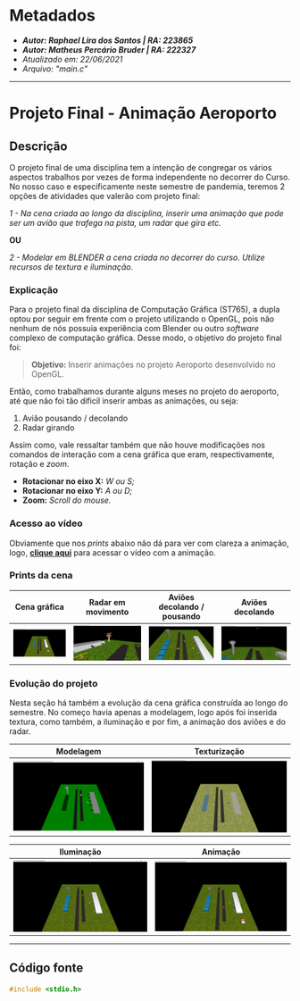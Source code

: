 # Metadados

* **_Autor: Raphael Lira dos Santos | RA: 223865_**
* **_Autor: Matheus Percário Bruder | RA: 222327_**
* *Atualizado em: 22/06/2021*
* *Arquivo: "main.c"*
  
---
# Projeto Final - Animação Aeroporto

## Descrição

O projeto final de uma disciplina tem a intenção de congregar os vários aspectos trabalhos por vezes de forma independente no decorrer do Curso. No nosso caso e especificamente neste semestre de pandemia, teremos 2 opções de atividades que valerão com projeto final:

_1 - Na cena criada ao longo da disciplina, inserir uma animação que pode ser um avião que trafega na pista, um radar que gira etc._

__OU__

_2 - Modelar em BLENDER a cena criada no decorrer do curso. Utilize recursos de textura e iluminação._

### Explicação

Para o projeto final da disciplina de Computação Gráfica (ST765), a dupla optou por seguir em frente com o projeto utilizando o OpenGL, pois não nenhum de nós possuia experiência com Blender ou outro *software* complexo de computação gráfica. Desse modo, o objetivo do projeto final foi:

> **Objetivo:** Inserir animações no projeto Aeroporto desenvolvido no OpenGL.

Então, como trabalhamos durante alguns meses no projeto do aeroporto, até que não foi tão dificil inserir ambas as animações, ou seja:

1. Avião pousando / decolando
2. Radar girando

Assim como, vale ressaltar também que não houve modificações nos comandos de interação com a cena gráfica que eram, respectivamente, rotação e *zoom*.

* **Rotacionar no eixo X:** *W ou S;*
* **Rotacionar no eixo Y:** *A ou D;*
* **Zoom:** *Scroll do mouse.*

### Acesso ao vídeo

Obviamente que nos _prints_ abaixo não dá para ver com clareza a animação, logo, **[clique aqui](https://www.google.com.br/)** para acessar o vídeo com a animação.

### Prints da cena

| Cena gráfica | Radar em movimento | Aviões decolando / pousando | Aviões decolando |
| ------------ | ------------------ | --------------------------- | ---------------- |
| ![img-1](assets/images/aeroporto-animacao-1.png) | ![img-2](assets/images/aeroporto-animacao-radar.png) | ![img-3](assets/images/aeroporto-animacao-aviao-1.png) | ![img-4](assets/images/aeroporto-animacao-aviao.png) |

### Evolução do projeto

Nesta seção há também a evolução da cena gráfica construída ao longo do semestre. No começo havia apenas a modelagem, logo após foi inserida textura, como também, a iluminação e por fim, a animação dos aviões e do radar.

| Modelagem | Texturização |
| --------- | ------- |
| ![img-1](assets/images/aeroporto-notexture.png) | ![img-2](assets/images/aeroporto-texture.png) |

| Iluminação | Animação |
| ---------- | -------- |
| ![img-3](assets/images/aeroporto-iluminacao.png) | ![img-4](assets/images/aeroporto-animacao.png) |

---
## Código fonte

```C
#include <stdio.h>
```

